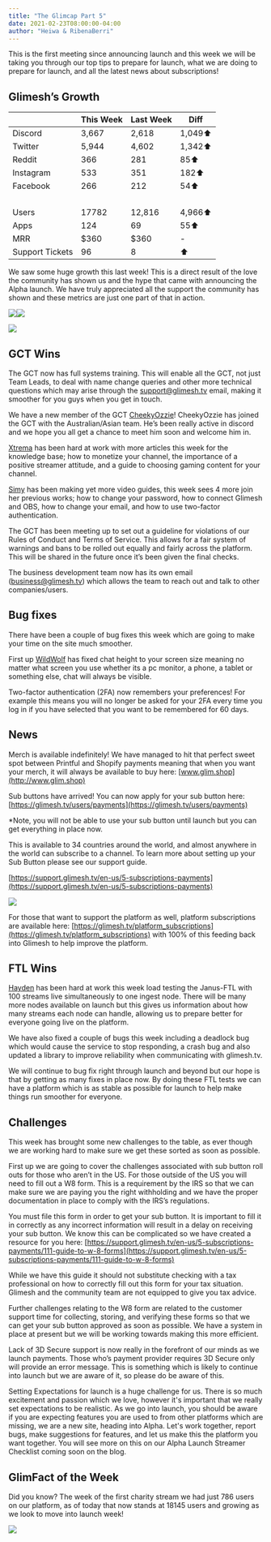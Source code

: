 ```yaml
---
title: "The Glimcap Part 5"
date: 2021-02-23T08:00:00-04:00
author: "Heiwa & RibenaBerri"
---
```


This is the first meeting since announcing launch and this week we will be taking you through our top tips to prepare for launch, what we are doing to prepare for launch, and all the latest news about subscriptions!

<!--more-->

## Glimesh’s Growth


| <br/> | This Week | Last Week | Diff |
| - | - | - | - |
| Discord | 3,667 | 2,618 | 1,049⬆ |
| Twitter | 5,944 | 4,602 | 1,342⬆ |
| Reddit | 366 | 281 | 85⬆ |
| Instagram | 533 | 351 | 182⬆ |
| Facebook | 266 | 212 | 54⬆ |
| <br/> | <br/> | <br/> | <br/> |
| Users | 17782 | 12,816 | 4,966⬆ |
| Apps | 124 | 69 | 55⬆ |
| MRR | $360 | $360 | - |
| Support Tickets | 96 | 8 | ⬆ |

We saw some huge growth this last week! This is a direct result of the love the community has shown us and the hype that came with announcing the Alpha launch. We have truly appreciated all the support the community has shown and these metrics are just one part of that in action.

![](https://lh4.googleusercontent.com/aPRuQt3oyHHVkutbzZ2J1-3InlXP8HwaAYLuKOA7ozHSCqcWzOF54dRTRayP_1vafKvqmQ0GwsozsSi2RGcrKVPc-EkC6bUa2fy3_vRwOUpMhnRYhy8odGEnzYFcSGRit1n0_ko3)![](https://lh5.googleusercontent.com/Vg1RofyFEA0btiRzbf8qVNpmtVcDAszJ3B-bOO4YazegCeqTuTuTL5E4tTDqMPe5XD8GxXPvStRSvnddW09N1WjFYX4390hmBpwlRI9OR-XbQsnWXXWd3Iimr29ezuTXM0W2PoKl)

![](https://lh4.googleusercontent.com/cKxLmETRhyv96L1wEpqy3w9pMqpHB8YJzuvgagOg0J3XsryidQC-FAGpxA698mt_D7ofqfs5zj1QoDAF8STbINjy2xLblJmPH5q9UX8Jg1yjw5jkNaiLTK00yFdSrj4gyfuK4H9u)

## GCT Wins

The GCT now has full systems training. This will enable all the GCT, not just Team Leads, to deal with name change queries and other more technical questions which may arise through the [support@glimesh.tv](mailto:support@glimesh.tv) email, making it smoother for you guys when you get in touch.

We have a new member of the GCT [CheekyOzzie](https://glimesh.tv/CheekyOzzie/profile)! CheekyOzzie has joined the GCT with the Australian/Asian team. He’s been really active in discord and we hope you all get a chance to meet him soon and welcome him in.

[Xtrema](https://glimesh.tv/Xtrema/profile) has been hard at work with more articles this week for the knowledge base; how to monetize your channel, the importance of a positive streamer attitude, and a guide to choosing gaming content for your channel.

[Simy](https://glimesh.tv/JustSimy/profile) has been making yet more video guides, this week sees 4 more join her previous works; how to change your password, how to connect Glimesh and OBS, how to change your email, and how to use two-factor authentication.

The GCT has been meeting up to set out a guideline for violations of our Rules of Conduct and Terms of Service. This allows for a fair system of warnings and bans to be rolled out equally and fairly across the platform. This will be shared in the future once it’s been given the final checks.

The business development team now has its own email ([business@glimesh.tv](mailto:business@glimesh.tv)) which allows the team to reach out and talk to other companies/users.

## Bug fixes

There have been a couple of bug fixes this week which are going to make your time on the site much smoother.

First up [WildWolf](https://glimesh.tv/WildWolf/profile) has fixed chat height to your screen size meaning no matter what screen you use whether its a pc monitor, a phone, a tablet or something else, chat will always be visible.

Two-factor authentication (2FA) now remembers your preferences! For example this means you will no longer be asked for your 2FA every time you log in if you have selected that you want to be remembered for 60 days.

## News

Merch is available indefinitely! We have managed to hit that perfect sweet spot between Printful and Shopify payments meaning that when you want your merch, it will always be available to buy here: [www.glim.shop](http://www.glim.shop)

Sub buttons have arrived!  You can now apply for your sub button here: [https://glimesh.tv/users/payments](https://glimesh.tv/users/payments)

*Note, you will not be able to use your sub button until launch but you can get everything in place now.

This is available to 34 countries around the world, and almost anywhere in the world can subscribe to a channel. To learn more about setting up your Sub Button please see our support guide.

[https://support.glimesh.tv/en-us/5-subscriptions-payments](https://support.glimesh.tv/en-us/5-subscriptions-payments)

![](https://lh4.googleusercontent.com/LS5oW4OjHnA-xf49p_XxEwcQpd3S75l_QetwOoWVbWJPN3ch5bbO8HpJ5hGEkmaU3iTCDdXqSnPYun1AaVk4JgUq1Ow6kDFmLTp4ZX7W0A7fGBkww03cz-ybPmBx7OfZNGBppiRL)

For those that want to support the platform as well, platform subscriptions are available here: [https://glimesh.tv/platform_subscriptions](https://glimesh.tv/platform_subscriptions) with 100% of this feeding back into Glimesh to help improve the platform.

## FTL Wins

[Hayden](https://glimesh.tv/HammyCheesy/profile) has been hard at work this week load testing the Janus-FTL with 100 streams live simultaneously to one ingest node. There will be many more nodes available on launch but this gives us information about how many streams each node can handle, allowing us to prepare better for everyone going live on the platform.

We have also fixed a couple of bugs this week including a deadlock bug which would cause the service to stop responding, a crash bug and also updated a library to improve reliability when communicating with glimesh.tv.

We will continue to bug fix right through launch and beyond but our hope is that by getting as many fixes in place now. By doing these FTL tests we can have a platform which is as stable as possible for launch to help make things run smoother for everyone.

## Challenges

This week has brought some new challenges to the table, as ever though we are working hard to make sure we get these sorted as soon as possible.

First up we are going to cover the challenges associated with sub button roll outs for those who aren’t in the US. For those outside of the US you will need to fill out a W8 form. This is a requirement by the IRS so that we can make sure we are paying you the right withholding and we have the proper documentation in place to comply with the IRS’s regulations.

You must file this form in order to get your sub button. It is important to fill it in correctly as any incorrect information will result in a delay on receiving your sub button. We know this can be complicated so we have created a resource for you here: [https://support.glimesh.tv/en-us/5-subscriptions-payments/111-guide-to-w-8-forms](https://support.glimesh.tv/en-us/5-subscriptions-payments/111-guide-to-w-8-forms)

While we have this guide it should not substitute checking with a tax professional on how to correctly fill out this form for your tax situation. Glimesh and the community team are not equipped to give you tax advice.

Further challenges relating to the W8 form are related to the customer support time for collecting, storing, and verifying these forms so that we can get your sub button approved as soon as possible. We have a system in place at present but we will be working towards making this more efficient.

Lack of 3D Secure support is now really in the forefront of our minds as we launch payments. Those who’s payment provider requires 3D Secure only will provide an error message. This is something which is likely to continue into launch but we are aware of it, so please do be aware of this.

Setting Expectations for launch is a huge challenge for us. There is so much excitement and passion which we love, however it's important that we really set expectations to be realistic. As we go into launch, you should be aware if you are expecting features you are used to from other platforms which are missing, we are a new site, heading into Alpha. Let's work together, report bugs, make suggestions for features, and let us make this the platform you want together. You will see more on this on our Alpha Launch Streamer Checklist coming soon on the blog.

## GlimFact of the Week

Did you know? The week of the first charity stream we had just 786 users on our platform, as of today that now stands at 18145 users and growing as we look to move into launch week!

![](https://lh5.googleusercontent.com/9foPIZvFWRP5Nz6JlkFGAwVBEbr9OcX5LslOxbuVA-SHawDYlEyIfW5YMaUFWTyeMpqBUsG__aJYSH9XDwKnGC082MjTlnCnNWAUXaIgwMLo-xQf3huP-INmHtAYeZR60X9A7_4J)

